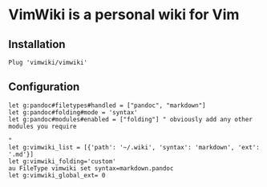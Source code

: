 # VimWiki is a personal wiki for Vim

## Installation

```vim
Plug 'vimwiki/vimwiki'
```

## Configuration

```vim
let g:pandoc#filetypes#handled = ["pandoc", "markdown"]
let g:pandoc#folding#mode = 'syntax'
let g:pandoc#modules#enabled = ["folding"] " obviously add any other modules you require

"
let g:vimwiki_list = [{'path': '~/.wiki', 'syntax': 'markdown', 'ext': '.md'}]
let g:vimwiki_folding='custom'
au FileType vimwiki set syntax=markdown.pandoc
let g:vimwiki_global_ext= 0
```
